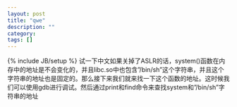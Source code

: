 ```yaml
---
layout: post
title: "qwe"
description: ""
category: 
tags: []
---
```

{% include JB/setup %}
试一下中文如果关掉了ASLR的话，system()函数在内存中的地址是不会变化的，并且libc.so中也包含”/bin/sh”这个字符串，并且这个字符串的地址也是固定的。那么接下来我们就来找一下这个函数的地址。这时候我们可以使用gdb进行调试。然后通过print和find命令来查找system和”/bin/sh”字符串的地址